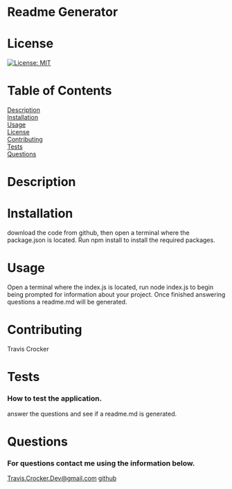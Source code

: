 
# Readme Generator
# License
[![License: MIT](https://img.shields.io/badge/License-MIT-yellow.svg)](https://opensource.org/licenses/MIT)
# Table of Contents
[Description](#Description)<br>
[Installation](#Installation)<br>
[Usage](#Usage)<br>
[License](#License)<br>
[Contributing](#Contributing)<br>
[Tests](#tests)<br>
[Questions](#Questions)<br>
# Description
# Installation
download the code from github, then open a terminal where the package.json is located. Run npm install to install the required packages.
# Usage
Open a terminal where the index.js is located, run node index.js to begin being prompted for information about your project. Once finished answering questions a readme.md will be generated.
# Contributing
Travis Crocker
# Tests
### How to test the application.
answer the questions and see if a readme.md is generated.
# Questions
### For questions contact me using the information below.
Travis.Crocker.Dev@gmail.com [github](https://github.com/tmcrocker89)
